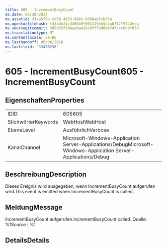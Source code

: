 ```yaml
---
title: 605 - IncrementBusyCount
ms.date: 03/30/2017
ms.assetid: 33ea5f9e-cd58-4833-8082-b99bab5cb254
ms.openlocfilehash: f434de24c3405b9f991319eb5cbab717f9742eca
ms.sourcegitcommit: 3d5d33f384eeba41b2dff79d096f47ccc8d8f03d
ms.translationtype: MT
ms.contentlocale: de-DE
ms.lasthandoff: 05/04/2018
ms.locfileid: "33470236"
---
```

# <a name="605---incrementbusycount"></a><span data-ttu-id="92117-102">605 - IncrementBusyCount</span><span class="sxs-lookup"><span data-stu-id="92117-102">605 - IncrementBusyCount</span></span>
## <a name="properties"></a><span data-ttu-id="92117-103">Eigenschaften</span><span class="sxs-lookup"><span data-stu-id="92117-103">Properties</span></span>  
  
|||  
|-|-|  
|<span data-ttu-id="92117-104">ID</span><span class="sxs-lookup"><span data-stu-id="92117-104">ID</span></span>|<span data-ttu-id="92117-105">605</span><span class="sxs-lookup"><span data-stu-id="92117-105">605</span></span>|  
|<span data-ttu-id="92117-106">Stichwörter</span><span class="sxs-lookup"><span data-stu-id="92117-106">Keywords</span></span>|<span data-ttu-id="92117-107">WebHost</span><span class="sxs-lookup"><span data-stu-id="92117-107">WebHost</span></span>|  
|<span data-ttu-id="92117-108">Ebene</span><span class="sxs-lookup"><span data-stu-id="92117-108">Level</span></span>|<span data-ttu-id="92117-109">Ausführlich</span><span class="sxs-lookup"><span data-stu-id="92117-109">Verbose</span></span>|  
|<span data-ttu-id="92117-110">Kanal</span><span class="sxs-lookup"><span data-stu-id="92117-110">Channel</span></span>|<span data-ttu-id="92117-111">Microsoft-Windows-Application Server-Applications/Debug</span><span class="sxs-lookup"><span data-stu-id="92117-111">Microsoft-Windows-Application Server-Applications/Debug</span></span>|  
  
## <a name="description"></a><span data-ttu-id="92117-112">Beschreibung</span><span class="sxs-lookup"><span data-stu-id="92117-112">Description</span></span>  
 <span data-ttu-id="92117-113">Dieses Ereignis wird ausgegeben, wenn IncrementBusyCount aufgerufen wird.</span><span class="sxs-lookup"><span data-stu-id="92117-113">This event is emitted when IncrementBusyCount is called.</span></span>  
  
## <a name="message"></a><span data-ttu-id="92117-114">Meldung</span><span class="sxs-lookup"><span data-stu-id="92117-114">Message</span></span>  
 <span data-ttu-id="92117-115">IncrementBusyCount aufgerufen.</span><span class="sxs-lookup"><span data-stu-id="92117-115">IncrementBusyCount called.</span></span> <span data-ttu-id="92117-116">Quelle: %1</span><span class="sxs-lookup"><span data-stu-id="92117-116">Source : %1</span></span>  
  
## <a name="details"></a><span data-ttu-id="92117-117">Details</span><span class="sxs-lookup"><span data-stu-id="92117-117">Details</span></span>
